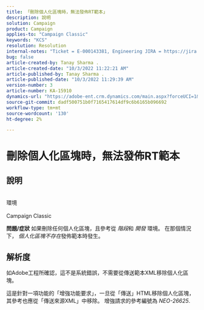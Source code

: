 ```yaml
---
title: 「刪除個人化區塊時，無法發佈RT範本」
description: 說明
solution: Campaign
product: Campaign
applies-to: "Campaign Classic"
keywords: "KCS"
resolution: Resolution
internal-notes: "Ticket = E-000143381, Engineering JIRA = https://jira.corp.adobe.com/browse/NEO-26451 , Enhancement = https://jira.corp.adobe.com/browse/NEO-26451"
bug: false
article-created-by: Tanay Sharma .
article-created-date: "10/3/2022 11:22:21 AM"
article-published-by: Tanay Sharma .
article-published-date: "10/3/2022 11:29:39 AM"
version-number: 3
article-number: KA-15910
dynamics-url: "https://adobe-ent.crm.dynamics.com/main.aspx?forceUCI=1&pagetype=entityrecord&etn=knowledgearticle&id=d692f7a0-0d43-ed11-bba2-0022480868ff"
source-git-commit: dadf500751b0f7165417614df9c6b6165b096692
workflow-type: tm+mt
source-wordcount: '130'
ht-degree: 2%

---
```


# 刪除個人化區塊時，無法發佈RT範本

## 說明

<br>環境<br><br>
Campaign Classic


<b>問題/症狀</b>
如果刪除任何個人化區塊，且參考從 *階段*&#x200B;和 *開發* 環境。 在那個情況下， *個人化區塊不存在*&#x200B;發佈範本時發生。


## 解析度


如Adobe工程所確認，這不是系統錯誤，不需要從傳送範本XML移除個人化區塊。

這是針對一項功能的「增強功能要求」，一旦從「傳送」HTML移除個人化區塊，其參考也應從「傳送來源XML」中移除。 增強請求的參考編號為 *NEO-26625*.
